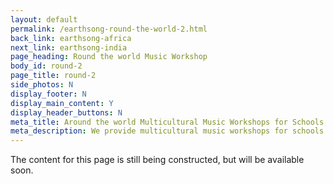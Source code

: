 ```yaml
---
layout: default
permalink: /earthsong-round-the-world-2.html
back_link: earthsong-africa
next_link: earthsong-india
page_heading: Round the world Music Workshop
body_id: round-2
page_title: round-2 
side_photos: N 
display_footer: N 
display_main_content: Y
display_header_buttons: N
meta_title: Around the world Multicultural Music Workshops for Schools
meta_description: We provide multicultural music workshops for schools featuring music from around the world.
---
```

<p>The content for this page is still being constructed, but will be available soon.</p>
<div class="under_construction_sign"></div>